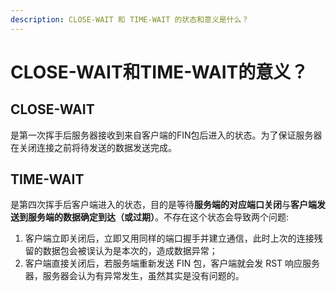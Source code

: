 ```yaml
---
description: CLOSE-WAIT 和 TIME-WAIT 的状态和意义是什么？
---
```


# CLOSE-WAIT和TIME-WAIT的意义？

## CLOSE-WAIT

是第一次挥手后服务器接收到来自客户端的FIN包后进入的状态。为了保证服务器在关闭连接之前将待发送的数据发送完成。

## TIME-WAIT

是第四次挥手后客户端进入的状态，目的是等待**服务端的对应端口关闭**与**客户端发送到服务端的数据确定到达（或过期）**。不存在这个状态会导致两个问题:

1. 客户端立即关闭后，立即又用同样的端口握手并建立通信，此时上次的连接残留的数据包会被误认为是本次的，造成数据异常；
2. 客户端直接关闭后，若服务端重新发送 FIN 包，客户端就会发 RST 响应服务器，服务器会认为有异常发生，虽然其实是没有问题的。

